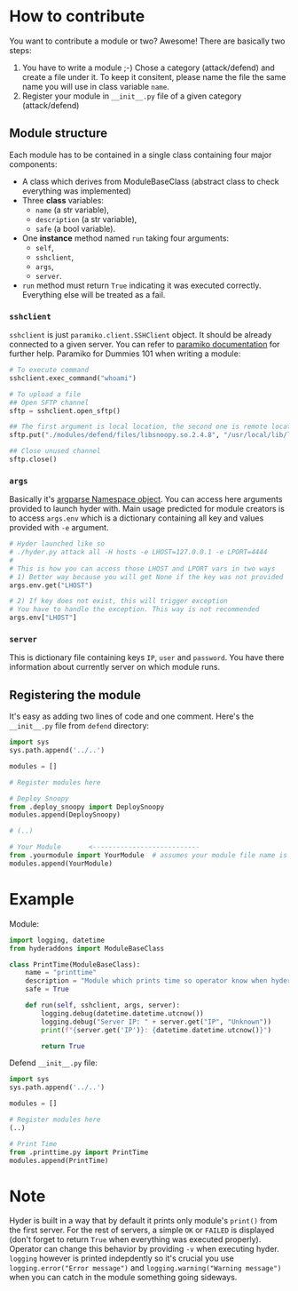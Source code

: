# How to contribute

You want to contribute a module or two? Awesome! There are basically two steps:

1) You have to write a module ;-) Chose a category (attack/defend) and create a file under it. To keep it consitent, please name the file the same name you will use in class variable `name`.
2) Register your module in `__init__.py` file of a given category (attack/defend)  

## Module structure

Each module has to be contained in a single class containing four major components:

* A class which derives from ModuleBaseClass (abstract class to check everything was implemented)
* Three **class** variables:
    - `name` (a str variable),
    - `description` (a str variable),
    - `safe` (a bool variable).
* One **instance** method named `run` taking four arguments:
    - `self`,
    - `sshclient`,
    - `args`,
    - `server`.
* `run` method must return `True` indicating it was executed correctly. Everything else will be treated as a fail.

### `sshclient`

`sshclient` is just `paramiko.client.SSHClient` object. It should be already connected to a given server. You can refer to [paramiko documentation](http://docs.paramiko.org/en/stable/api/client.html) for further help. Paramiko for Dummies 101 when writing a module:

```python
# To execute command
sshclient.exec_command("whoami")

# To upload a file
## Open SFTP channel
sftp = sshclient.open_sftp()

## The first argument is local location, the second one is remote location
sftp.put("./modules/defend/files/libsnoopy.so.2.4.8", "/usr/local/lib/libsnoopy.so")

## Close unused channel
sftp.close()
```

### `args`

Basically it's [argparse Namespace object](https://docs.python.org/3/library/argparse.html#argparse.Namespace). You can access here arguments provided to launch hyder with. Main usage predicted for module creators is to access `args.env` which is a dictionary containing all key and values provided with `-e` argument.

```python
# Hyder launched like so
# ./hyder.py attack all -H hosts -e LHOST=127.0.0.1 -e LPORT=4444
#
# This is how you can access those LHOST and LPORT vars in two ways
# 1) Better way because you will get None if the key was not provided
args.env.get("LHOST")

# 2) If key does not exist, this will trigger exception
# You have to handle the exception. This way is not recommended
args.env["LHOST"]
```
### `server`

This is dictionary file containing keys `IP`, `user` and `password`. You have there information about currently server on which module runs.

## Registering the module

It's easy as adding two lines of code and one comment. Here's the `__init__.py` file from `defend` directory:

```python
import sys
sys.path.append('../..')

modules = []

# Register modules here

# Deploy Snoopy
from .deploy_snoopy import DeploySnoopy
modules.append(DeploySnoopy)

# (..)

# Your Module       <---------------------------
from .yourmodule import YourModule  # assumes your module file name is yourmodule.py
modules.append(YourModule)
```

# Example

Module:

```python
import logging, datetime
from hyderaddons import ModuleBaseClass

class PrintTime(ModuleBaseClass):
    name = "printtime"
    description = "Module which prints time so operator know when hyder was run when viewing console history of any sort"
    safe = True

    def run(self, sshclient, args, server):
        logging.debug(datetime.datetime.utcnow())
        logging.debug("Server IP: " + server.get("IP", "Unknown"))
        print(f"{server.get('IP')}: {datetime.datetime.utcnow()}")

        return True

```

Defend `__init__.py` file:

```python
import sys
sys.path.append('../..')

modules = []

# Register modules here
(..)

# Print Time
from .printtime.py import PrintTime
modules.append(PrintTime)
```

# Note

Hyder is built in a way that by default it prints only module's `print()` from the first server. For the rest of servers, a simple `OK` or `FAILED` is displayed (don't forget to return `True` when everything was executed properly). Operator can change this behavior by providing `-v` when executing hyder. `logging` however is printed indepdently so it's crucial you use `logging.error("Error message")` and `logging.warning("Warning message")` when you can catch in the module something going sideways.
